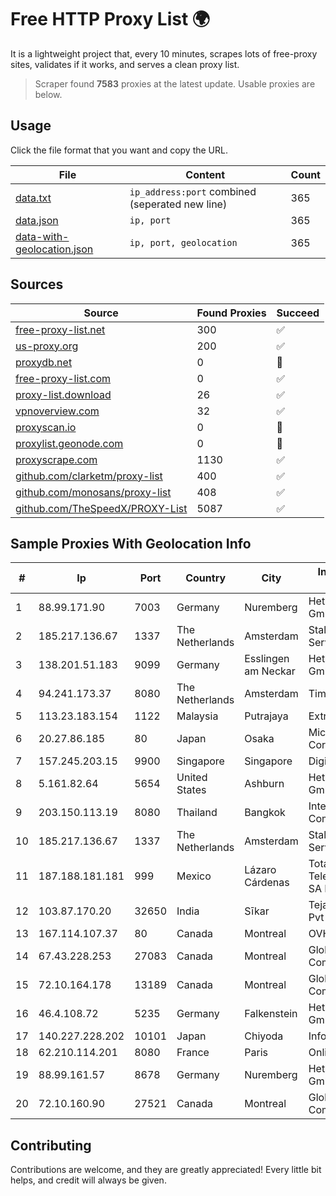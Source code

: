 
# Free HTTP Proxy List 🌍

It is a lightweight project that, every 10 minutes, scrapes lots of free-proxy sites, validates if it works, and serves a clean proxy list.


> Scraper found **7583** proxies at the latest update. Usable proxies are below.

## Usage

Click the file format that you want and copy the URL.


|File|Content|Count|
|----|-------|-----|
|[data.txt](https://raw.githubusercontent.com/themiralay/Proxy-List-World/master/data.txt)|`ip_address:port` combined (seperated new line)|365|
|[data.json](https://raw.githubusercontent.com/themiralay/Proxy-List-World/master/data.json)|`ip, port`|365|
|[data-with-geolocation.json](https://raw.githubusercontent.com/themiralay/Proxy-List-World/master/data-with-geolocation.json)|`ip, port, geolocation`|365|

## Sources

|Source|Found Proxies|Succeed|
|------|-------------|-------|
|[free-proxy-list.net](https://free-proxy-list.net)|300|✅|
|[us-proxy.org](https://www.us-proxy.org)|200|✅|
|[proxydb.net](http://proxydb.net)|0|🚫|
|[free-proxy-list.com](https://free-proxy-list.com/?page=&port=&type%5B%5D=http&type%5B%5D=https&up_time=0&search=Search)|0|✅|
|[proxy-list.download](https://www.proxy-list.download/HTTP)|26|✅|
|[vpnoverview.com](https://vpnoverview.com/privacy/anonymous-browsing/free-proxy-servers)|32|✅|
|[proxyscan.io](https://www.proxyscan.io)|0|🚫|
|[proxylist.geonode.com](https://proxylist.geonode.com/api/proxy-list?limit=300&page=1&sort_by=lastChecked&sort_type=desc&protocols=http,https)|0|🚫|
|[proxyscrape.com](https://api.proxyscrape.com/v2/?request=displayproxies&protocol=http&timeout=10000&country=all&ssl=all&anonymity=all)|1130|✅|
|[github.com/clarketm/proxy-list](https://raw.githubusercontent.com/clarketm/proxy-list/master/proxy-list-raw.txt)|400|✅|
|[github.com/monosans/proxy-list](https://raw.githubusercontent.com/monosans/proxy-list/main/proxies/http.txt)|408|✅|
|[github.com/TheSpeedX/PROXY-List](https://raw.githubusercontent.com/TheSpeedX/PROXY-List/master/http.txt)|5087|✅|


## Sample Proxies With Geolocation Info

|#|Ip|Port|Country|City|Internet Service Provider|
|-|--|----|-------|----|-------------------------|
|1|88.99.171.90|7003|Germany|Nuremberg|Hetzner Online GmbH|
|2|185.217.136.67|1337|The Netherlands|Amsterdam|Stallion Network Services Limited|
|3|138.201.51.183|9099|Germany|Esslingen am Neckar|Hetzner Online GmbH|
|4|94.241.173.37|8080|The Netherlands|Amsterdam|TimeWeb Ltd.|
|5|113.23.183.154|1122|Malaysia|Putrajaya|Extreme Broadband|
|6|20.27.86.185|80|Japan|Osaka|Microsoft Corporation|
|7|157.245.203.15|9900|Singapore|Singapore|DigitalOcean, LLC|
|8|5.161.82.64|5654|United States|Ashburn|Hetzner Online GmbH|
|9|203.150.113.19|8080|Thailand|Bangkok|Internet Thailand Company Ltd.|
|10|185.217.136.67|1337|The Netherlands|Amsterdam|Stallion Network Services Limited|
|11|187.188.181.181|999|Mexico|Lázaro Cárdenas|Total Play Telecomunicaciones SA De CV|
|12|103.87.170.20|32650|India|Sīkar|Tejays Industries Pvt Ltd|
|13|167.114.107.37|80|Canada|Montreal|OVH SAS|
|14|67.43.228.253|27083|Canada|Montreal|GloboTech Communications|
|15|72.10.164.178|13189|Canada|Montreal|GloboTech Communications|
|16|46.4.108.72|5235|Germany|Falkenstein|Hetzner Online GmbH|
|17|140.227.228.202|10101|Japan|Chiyoda|InfoSphere|
|18|62.210.114.201|8080|France|Paris|Online SAS|
|19|88.99.161.57|8678|Germany|Nuremberg|Hetzner Online GmbH|
|20|72.10.160.90|27521|Canada|Montreal|GloboTech Communications|



## Contributing

Contributions are welcome, and they are greatly appreciated! Every
little bit helps, and credit will always be given.

